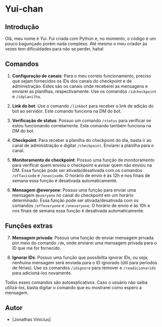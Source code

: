 # Yui-chan

## Introdução
Olá, meu nome é Yui. Fui criada com Python e, no momento, o código é um pouco bagunçado porém nada complexo. Até mesmo o meu criador às vezes tem dificuldades para não se perder, haha!

## Comandos

1. **Configuração de canais**: Para o meu correto funcionamento, preciso que sejam fornecidos os IDs dos canais do checkpoint e de administração. Estes são os canais onde receberei as mensagens e enviarei as planilhas, respectivamente. Use os comandos `/idcheckpoint` e `/idplanilha`.

2. **Link do bot**: Use o comando `/linkbot` para receber o link de adição do bot ao servidor. Este comando funciona na DM do bot.

3. **Verificação de status**: Possuo um comando `/status` para verificar se estou funcionando corretamente. Este comando também funciona na DM do bot.

4. **Checkpoint**: Para receber a planilha do checkpoint do dia, basta ir ao canal de administração e digitar `/checkpoint`. Enviarei a planilha para o canal.

5. **Monitoramento de checkpoint**: Possuo uma função de monitoramento para verificar quem enviou o checkpoint e avisar quem não enviou na DM. Essa função pode ser ativada/desativada com os comandos `/offavisodm` e `/onavisodm`. O horário de envio é às 12h e nos finais de semana essa função é desativada automaticamente.

6. **Mensagem @everyone**: Possuo uma função para enviar uma mensagem `@everyone` no canal do checkpoint em um horário determinado. Essa função pode ser ativada/desativada com os comandos `/offeveryone` e `/oneveryone`. O horário de envio é às 10h e nos finais de semana essa função é desativada automaticamente.

## Funções extras

7. **Mensagem privada**: Possuo uma função de enviar mensagem privada por meio do comando `/dm`, onde enviarei uma mensagem privada para o ID que me for fornecido.

8. **Ignorar IDs**: Possuo uma função que possibilita ignorar IDs, ou seja, nenhuma mensagem será enviada para o ID ignorado (útil para períodos de férias). Use os comandos `/idignore` para remover e `/readicionarids` para adicioná-los novamente.

Todos esses comandos são autoexplicativos. Caso o usuário não saiba utilizá-los, basta digitar o comando que eu mostrarei como espero a mensagem.

## Autor
- [Jonathas Vinicius]